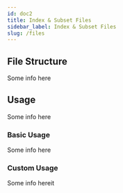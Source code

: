 ```yaml
---
id: doc2
title: Index & Subset Files
sidebar_label: Index & Subset Files
slug: /files
---
```


## File Structure
Some info here

## Usage
Some info here

### Basic Usage
Some info here

### Custom Usage
Some info hereit